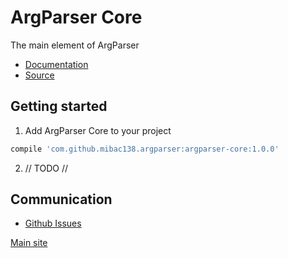 # ArgParser Core
The main element of ArgParser

- [Documentation](https://mibac138.github.io/ArgParser/docs/stable/core)
- [Source](https://github.com/mibac138/ArgParser/tree/master/core)

## Getting started

1. Add ArgParser Core to your project
```groovy
compile 'com.github.mibac138.argparser:argparser-core:1.0.0'
```
2. // TODO //

## Communication
- [Github Issues](https://github.com/mibac138/ArgParser/issues)






[Main site](https://mibac138.github.io/ArgParser/)
